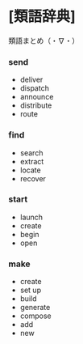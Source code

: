 # [類語辞典]
類語まとめ（・∇・）

### send

- deliver
- dispatch
- announce
- distribute
- route

### find

- search
- extract
- locate
- recover

### start

- launch
- create
- begin
- open

### make

- create
- set up
- build
- generate
- compose
- add
- new



